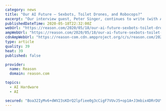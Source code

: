 ```yaml
---
category: news
title: "Our AI Future – Sexbots, Toilet Drones, and Robocops?"
excerpt: "Our interview guest, Peter Singer, continues to write (with August Cole) what he calls \"useful fiction\" – thrillers that explore the real-world implications of emerging technologies. His latest is Burn-In: A Novel of the Real Robotic Revolution,"
publishedDateTime: 2020-05-18T22:32:00Z
webUrl: "https://reason.com/2020/05/18/our-ai-future-sexbots-toilet-drones-and-robocops/"
ampWebUrl: "https://reason.com/2020/05/18/our-ai-future-sexbots-toilet-drones-and-robocops/?amp"
cdnAmpWebUrl: "https://reason-com.cdn.ampproject.org/c/s/reason.com/2020/05/18/our-ai-future-sexbots-toilet-drones-and-robocops/?amp"
type: article
quality: 39
heat: 39
published: false

provider:
  name: Reason
  domain: reason.com

topics:
  - AI Hardware
  - AI

secured: "Boa32IyMv6+dWV23sKDrQ2lpfiee0g3cCigF7VUvJ5+op1A+J3mbix4DRrDUY9lHkfvD7IXlb15GZUzs9cuGTTPBnBBHOw+rbPBWwcmpfebbf2eDZ16KR4qygg6eK9RNOHy/FXZIXRIEXkWP/r5QBWNnWxKERGmpRX/od2AZYDT2waGAb0fnsxavJF9O4ZKbFuxdz7xsDMyyK7rN3PEwRx9t88d7u0dvEu1BXILkpFiZSOVCDae+9nHcx7QxLlk/pgaaAFv25eWlS3wSdDURs6qyCVGKjBCK8kq0fS1XyC8y4m0NzpsSBJ9O5Hqc+lJn;c3A7AhOJUhU8fHyG7+1hbA=="
---
```


